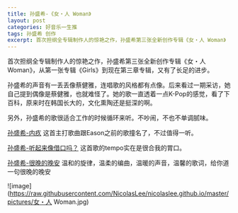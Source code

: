```yaml
---
title: 孙盛希-《女・人 Woman》
layout: post
categories: 好音乐一生推
tags: 孙盛希 创作
excerpt: 首次担纲全专辑制作人的惊艳之作，孙盛希第三张全新创作专辑《女・人 Woman》
---
```


首次担纲全专辑制作人的惊艳之作，孙盛希第三张全新创作专辑《女・人 Woman》，从第一张专辑《Girls》到现在第三章专辑，又有了长足的进步。

孙盛希的声音有一丢丢像蔡健雅，连唱歌的风格都有点像。后来看过一期采访，她自己提到偶像是蔡健雅，也就难怪了。她的歌一直透着一点K-Pop的感觉，看了下百科，原来时在韩国长大的，文化熏陶还是挺深的啊。

另外，孙盛希的歌很适合工作的时候循环来听。不吵闹，不也不单调腻味。

[孙盛希-内疚](http://music.163.com/song?id=865357780&userid=36669970) 这首主打歌曲跟Eason之前的歌撞名了，不过值得一听。

[孙盛希-听起来像借口吗？](https://music.163.com/#/song?id=865365174&userid=36669970) 这首歌的tempo实在是很合我的胃口。

[孙盛希-很晚的晚安](http://music.163.com/song?id=865357785&userid=36669970) 温和的旋律，温柔的编曲，温暖的声音，温馨的歌词，给你道一句很晚的晚安

![image](https://raw.githubusercontent.com/NicolasLee/nicolaslee.github.io/master/pictures/女・人 Woman.jpg)




